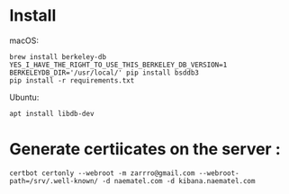 # Install

macOS:

    brew install berkeley-db
    YES_I_HAVE_THE_RIGHT_TO_USE_THIS_BERKELEY_DB_VERSION=1 BERKELEYDB_DIR='/usr/local/' pip install bsddb3
    pip install -r requirements.txt

Ubuntu:

    apt install libdb-dev

# Generate certiicates on the server :

```
certbot certonly --webroot -m zarrro@gmail.com --webroot-path=/srv/.well-known/ -d naematel.com -d kibana.naematel.com
```
